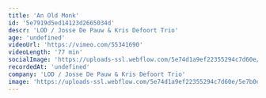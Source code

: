 ```yaml
---
title: 'An Old Monk'
id: '5e7919d5ed14123d2665034d'
descr: 'LOD / Josse De Pauw & Kris Defoort Trio'
age: 'undefined'
videoUrl: 'https://vimeo.com/55341690'
videoLength: '77 min'
socialImage: 'https://uploads-ssl.webflow.com/5e74d1a9ef22355294c7d60e/5e7917026d28a4095d0691cb_LOD_%20AnOldMonkVDE_8797.jpg'
recordedAt: 'undefined'
company: 'LOD / Josse De Pauw & Kris Defoort Trio'
image: 'https://uploads-ssl.webflow.com/5e74d1a9ef22355294c7d60e/5e7b0ec510466d148c702003_LOD_%20AnOldMonkVDE_8797.jpg'
---
```

